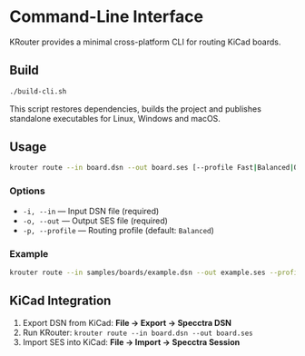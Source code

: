 # Command-Line Interface

KRouter provides a minimal cross-platform CLI for routing KiCad boards.

## Build

```bash
./build-cli.sh
```

This script restores dependencies, builds the project and publishes standalone executables for Linux, Windows and macOS.

## Usage

```bash
krouter route --in board.dsn --out board.ses [--profile Fast|Balanced|Quality]
```

### Options

- `-i, --in` — Input DSN file (required)
- `-o, --out` — Output SES file (required)
- `-p, --profile` — Routing profile (default: `Balanced`)

### Example

```bash
krouter route --in samples/boards/example.dsn --out example.ses --profile Quality
```

## KiCad Integration

1. Export DSN from KiCad: **File → Export → Specctra DSN**
2. Run KRouter: `krouter route --in board.dsn --out board.ses`
3. Import SES into KiCad: **File → Import → Specctra Session**
